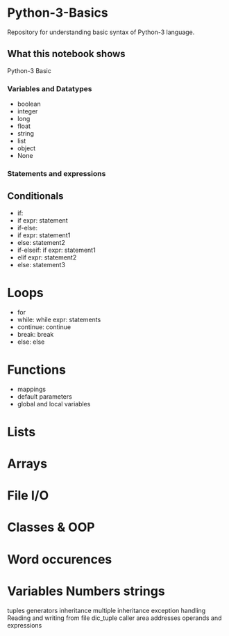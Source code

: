 # Python-3-Basics

Repository for understanding basic syntax of Python-3 language.

## What this notebook shows

Python-3 Basic

### Variables and Datatypes

* boolean
* integer
* long
* float
* string
* list
* object
* None

### Statements and expressions 

## Conditionals
* if:
* if expr: statement
* if-else:
* if expr: statement1
* else: statement2
* if-elseif: if expr: statement1
* elif expr: statement2
* else: statement3

# Loops
* for
* while: while expr: statements
* continue: continue
* break: break
* else: else

# Functions
* mappings
* default parameters
* global and local variables

# Lists

# Arrays

# File I/O

# Classes & OOP

# Word occurences

# Variables Numbers strings
tuples
generators
inheritance
multiple inheritance
exception handling
Reading and writing from file
dic_tuple
caller 
area
addresses
operands and expressions
